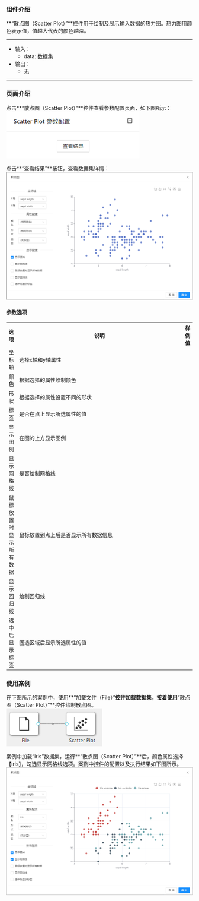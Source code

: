 ### 组件介绍
**“散点图（Scatter Plot）”**控件用于绘制及展示输入数据的热力图。热力图用颜色表示值，值越大代表的颜色越深。
<hr/>

- 输入：
  - data: 数据集
- 输出：
  - 无

<hr/>


### 页面介绍
点击**“散点图（Scatter Plot）”**控件查看参数配置页面，如下图所示：  
![param](/img/aistudio/visualize/scatter-plot/param.png)

点击**“查看结果”**按钮，查看数据集详情：  
![visualization](/img/aistudio/visualize/scatter-plot/visualization.png)

#### 参数选项
<table>
  <tr>
    <th>选项</th>
    <th width="650">说明</th>
    <th>样例值</th>
  </tr>
  <tr>
      <td>坐标轴</td> 
      <td>
      选择x轴和y轴属性
      </td> 
      <td></td>
  </tr>
  <tr>
      <td>颜色</td> 
      <td>
      根据选择的属性绘制颜色
      </td> 
      <td></td>
  </tr>
  <tr>
      <td>形状</td> 
      <td>
      根据选择的属性设置不同的形状
      </td> 
      <td></td>
  </tr>
  <tr>
      <td>标签</td> 
      <td>
      是否在点上显示所选属性的值
      </td> 
      <td></td>
  </tr>
  <tr>
      <td>显示图例</td> 
      <td>
      在图的上方显示图例
      </td> 
      <td></td>
  </tr>
  <tr>
      <td>显示网格线</td> 
      <td>
      是否绘制网格线
      </td> 
      <td></td>
  </tr>
  <tr>
      <td>鼠标放置时显示所有数据</td> 
      <td>
      鼠标放置到点上后是否显示所有数据信息
      </td> 
      <td></td>
  </tr>
  <tr>
      <td>显示回归线</td> 
      <td>
      绘制回归线
      </td> 
      <td></td>
  </tr>
  <tr>
      <td>选中后显示标签</td> 
      <td>
      圈选区域后显示所选属性的值
      </td> 
      <td></td>
  </tr>
</table>

### 使用案例
在下图所示的案例中，使用**“加载文件（File）”**控件加载数据集，接着使用**“散点图（Scatter Plot）”**控件绘制散点图。  
![workflow](/img/aistudio/visualize/scatter-plot/workflow.png)

案例中加载“iris”数据集，运行**“散点图（Scatter Plot）”**后，颜色属性选择【iris】，勾选显示网格线选项。案例中控件的配置以及执行结果如下图所示。
![workflow-result](/img/aistudio/visualize/scatter-plot/workflow-result.png)
